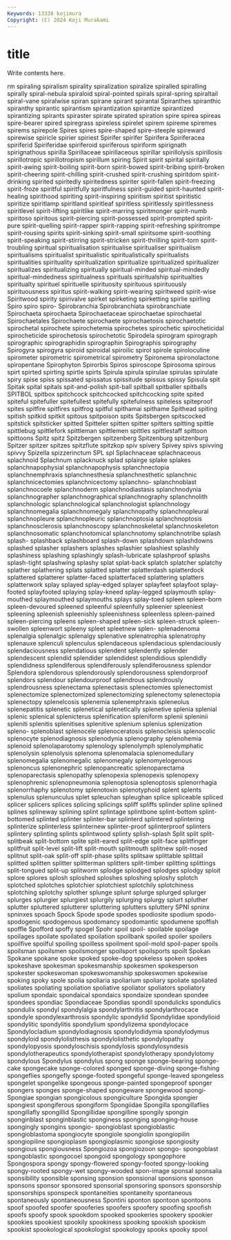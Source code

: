```yaml
---
Keywords: 13338 kojimura
Copyright: (C) 2024 Koji Murakami
---
```


# title

Write contents here.



rm spiraling spiralism
spirality spiralization spiralize spiralled spiralling spirally spiral-nebula spiraloid spiral-pointed spirals
spiral-spring spiraltail spiral-vane spiralwise spiran spirane spirant spirantal Spiranthes spiranthic
spiranthy spirantic spirantism spirantization spirantize spirantized spirantizing spirants spiraster spirate
spirated spiration spire spirea spireas spire-bearer spired spiregrass spireless spirelet
spirem spireme spiremes spirems spirepole Spires spires spire-shaped spire-steeple spireward
spirewise spiricle spirier spiriest Spirifer spirifer Spirifera Spiriferacea spiriferid Spiriferidae
spiriferoid spiriferous spiriform spirignath spirignathous spirilla Spirillaceae spirillaceous spirillar spirillolysis
spirillosis spirillotropic spirillotropism spirillum spiring Spirit spirit spirital spiritally spirit-awing
spirit-boiling spirit-born spirit-bowed spirit-bribing spirit-broken spirit-cheering spirit-chilling spirit-crushed spirit-crushing spiritdom
spirit-drinking spirited spiritedly spiritedness spiriter spirit-fallen spirit-freezing spirit-froze spiritful spiritfully
spiritfulness spirit-guided spirit-haunted spirit-healing spirithood spiriting spirit-inspiring spiritism spiritist spiritistic
spiritize spiritlamp spiritland spiritleaf spiritless spiritlessly spiritlessness spiritlevel spirit-lifting spiritlike
spirit-marring spiritmonger spirit-numb spiritoso spiritous spirit-piercing spirit-possessed spirit-prompted spirit-pure spirit-quelling
spirit-rapper spirit-rapping spirit-refreshing spiritrompe spirit-rousing spirits spirit-sinking spirit-small spiritsome spirit-soothing
spirit-speaking spirit-stirring spirit-stricken spirit-thrilling spirit-torn spirit-troubling spiritual spiritualisation spiritualise spiritualiser
spiritualism spiritualisms spiritualist spiritualistic spiritualistically spiritualists spiritualities spirituality spiritualization spiritualize
spiritualized spiritualizer spiritualizes spiritualizing spiritually spiritual-minded spiritual-mindedly spiritual-mindedness spiritualness spirituals
spiritualship spiritualties spiritualty spirituel spirituelle spirituosity spirituous spirituously spirituousness spiritus
spirit-walking spirit-wearing spiritweed spirit-wise Spiritwood spirity spirivalve spirket spirketing spirketting
spirlie spirling Spiro spiro spiro- Spirobranchia Spirobranchiata spirobranchiate Spirochaeta spirochaeta
Spirochaetaceae spirochaetae spirochaetal Spirochaetales Spirochaete spirochaete spirochaetosis spirochaetotic spirochetal spirochete
spirochetemia spirochetes spirochetic spirocheticidal spirocheticide spirochetosis spirochetotic Spirodela spirogram spirograph
spirographic spirographidin spirographin Spirographis spirography Spirogyra spirogyra spiroid spiroidal spiroilic
spirol spirole spiroloculine spirometer spirometric spirometrical spirometry Spironema spironolactone spiropentane
Spirophyton Spirorbis Spiros spiroscope Spirosoma spirous spirt spirted spirting spirtle
spirts Spirula spirula spirulae spirulas spirulate spiry spise spiss spissated
spissatus spissitude spissus spissy Spisula spit Spitak spital spitals spit-and-polish
spit-ball spitball spitballer spitballs SPITBOL spitbox spitchcock spitchcocked spitchcocking spite
spited spiteful spitefuller spitefullest spitefully spitefulness spiteless spiteproof spites spitfire
spitfires spitfrog spitful spithamai spithame Spithead spiting spitish spitkid spitkit
spitous spitpoison spits Spitsbergen spitscocked spitstick spitsticker spitted Spitteler spitten
spitter spitters spitting spittle spittlebug spittlefork spittleman spittlemen spittles spittlestaff
spittoon spittoons Spitz spitz Spitzbergen spitzenberg Spitzenburg spitzenburg Spitzer spitzer
spitzes spitzflute spitzkop spiv spivery Spivey spivs spivving spivvy Spizella
spizzerinctum SPL spl Splachnaceae splachnaceous splachnoid Splachnum splacknuck splad splairge
splake splakes splanchnapophysial splanchnapophysis splanchnectopia splanchnemphraxis splanchnesthesia splanchnesthetic splanchnic splanchnicectomies
splanchnicectomy splanchno- splanchnoblast splanchnocoele splanchnoderm splanchnodiastasis splanchnodynia splanchnographer splanchnographical splanchnography
splanchnolith splanchnologic splanchnological splanchnologist splanchnology splanchnomegalia splanchnomegaly splanchnopathy splanchnopleural splanchnopleure
splanchnopleuric splanchnoptosia splanchnoptosis splanchnosclerosis splanchnoscopy splanchnoskeletal splanchnoskeleton splanchnosomatic splanchnotomical splanchnotomy
splanchnotribe splash splash- splashback splashboard splash-down splashdown splashdowns splashed splasher
splashers splashes splashier splashiest splashily splashiness splashing splashingly splash-lubricate splashproof
splashs splash-tight splashwing splashy splat splat-back splatch splatcher splatchy splather
splathering splats splatted splatter splatterdash splatterdock splattered splatterer splatter-faced splatterfaced
splattering splatters splatterwork splay splayed splay-edged splayer splayfeet splayfoot splay-footed
splayfooted splaying splay-kneed splay-legged splaymouth splay-mouthed splaymouthed splaymouths splays splay-toed
spleen spleen-born spleen-devoured spleened spleenful spleenfully spleenier spleeniest spleening spleenish
spleenishly spleenishness spleenless spleen-pained spleen-piercing spleens spleen-shaped spleen-sick spleen-struck spleen-swollen
spleenwort spleeny spleet spleetnew splen- splenadenoma splenalgia splenalgic splenalgy splenative
splenatrophia splenatrophy splenauxe splenculi splenculus splendaceous splendacious splendaciously splendaciousness splendatious
splendent splendently splender splendescent splendid splendider splendidest splendidious splendidly splendidness
splendiferous splendiferously splendiferousness splendor Splendora splendorous splendorously splendorousness splendorproof splendors
splendour splendourproof splendrous splendrously splendrousness splenectama splenectasis splenectomies splenectomist splenectomize
splenectomized splenectomizing splenectomy splenectopia splenectopy splenelcosis splenemia splenemphraxis spleneolus splenepatitis
splenetic splenetical splenetically splenetive splenia splenial splenic splenical splenicterus splenification
spleniform splenii spleninii spleniti splenitis splenitises splenitive splenium splenius splenization
spleno- splenoblast splenocele splenoceratosis splenocleisis splenocolic splenocyte splenodiagnosis splenodynia splenography
splenohemia splenoid splenolaparotomy splenology splenolymph splenolymphatic splenolysin splenolysis splenoma splenomalacia
splenomedullary splenomegalia splenomegalic splenomegaly splenomyelogenous splenoncus splenonephric splenopancreatic splenoparectama splenoparectasis
splenopathy splenopexia splenopexis splenopexy splenophrenic splenopneumonia splenoptosia splenoptosis splenorrhagia splenorrhaphy
splenotomy splenotoxin splenotyphoid splent splents splenulus splenunculus splet spleuchan spleughan
splice spliceable spliced splicer splicers splices splicing splicings spliff spliffs
splinder spline splined splines splineway splining splint splintage splintbone splint-bottom
splint-bottomed splinted splinter splinter-bar splinterd splintered splintering splinterize splinterless splinternew
splinter-proof splinterproof splinters splintery splinting splints splintwood splinty splish-splash Split
split split- splitbeak split-bottom splite split-eared split-edge split-face splitfinger splitfruit
split-level split-lift split-mouth splitmouth splitnew split-nosed splitnut split-oak split-off split-phase
splits splitsaw splittable splittail splitted splitten splitter splitterman splitters split-timber
splitting splittings split-tongued split-up splitworm splodge splodged splodges splodgy sploit
splore splores splosh sploshed sploshes sploshing sploshy splotch splotched splotches
splotchier splotchiest splotchily splotchiness splotching splotchy splother splunge splunt splurge
splurged splurger splurges splurgier splurgiest splurgily splurging splurgy splurt spluther
splutter spluttered splutterer spluttering splutters spluttery SPNI spninx spninxes spoach
Spock Spode spode spodes spodiosite spodium spodo- spodogenic spodogenous spodomancy
spodomantic spodumene spoffish spoffle Spofford spoffy spogel Spohr spoil spoil-
spoilable spoilage spoilages spoilate spoilated spoilation spoilbank spoiled spoiler spoilers
spoilfive spoilful spoiling spoilless spoilment spoil-mold spoil-paper spoils spoilsman spoilsmen
spoilsmonger spoilsport spoilsports spoilt Spokan Spokane spokane spoke spoked spoke-dog
spokeless spoken spokes spokeshave spokesman spokesmanship spokesmen spokesperson spokester spokeswoman
spokeswomanship spokeswomen spokewise spoking spoky spole spolia spoliaria spoliarium spoliary
spoliate spoliated spoliates spoliating spoliation spoliative spoliator spoliators spoliatory spolium
spondaic spondaical spondaics spondaize spondean spondee spondees spondiac Spondiaceae Spondias
spondil spondulicks spondulics spondulix spondyl spondylalgia spondylarthritis spondylarthrocace spondyle spondylexarthrosis
spondylic spondylid Spondylidae spondylioid spondylitic spondylitis spondylium spondylizema spondylocace Spondylocladium
spondylodiagnosis spondylodidymia spondylodymus spondyloid spondylolisthesis spondylolisthetic spondylopathy spondylopyosis spondyloschisis spondylosis
spondylosyndesis spondylotherapeutics spondylotherapist spondylotherapy spondylotomy spondylous Spondylus spondylus spong sponge
sponge-bearing sponge-cake spongecake sponge-colored sponged sponge-diving sponge-fishing spongeflies spongefly sponge-footed
spongeful sponge-leaved spongeless spongelet spongelike spongeous sponge-painted spongeproof sponger spongers
sponges sponge-shaped spongeware spongewood spongi- Spongiae spongian spongicolous spongiculture Spongida
spongier spongiest spongiferous spongiform Spongiidae Spongilla spongillaflies spongillafly spongillid Spongillidae
spongilline spongily spongin sponginblast sponginblastic sponginess sponging sponging-house spongingly spongins
spongio- spongioblast spongioblastic spongioblastoma spongiocyte spongiole spongiolin spongiopilin spongiopiline spongioplasm
spongioplasmic spongiose spongiosity spongious spongiousness Spongiozoa spongiozoon spongo- spongoblast spongoblastic
spongocoel spongoid spongology spongophore Spongospora spongy spongy-flowered spongy-footed spongy-looking spongy-rooted
spongy-wet spongy-wooded spon-image sponsal sponsalia sponsibility sponsible sponsing sponsion sponsional
sponsions sponson sponsons sponsor sponsored sponsorial sponsoring sponsors sponsorship sponsorships
sponspeck spontaneities spontaneity spontaneous spontaneously spontaneousness Spontini sponton spontoon spontoons
spoof spoofed spoofer spooferies spoofers spoofery spoofing spoofish spoofs spoofy
spook spookdom spooked spookeries spookery spookier spookies spookiest spookily spookiness
spooking spookish spookism spookist spookological spookologist spookology spooks spooky spool
